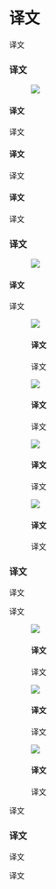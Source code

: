 <div class="article__intro">

[en]: <> (Introduction)
# 译文

[en]: <> (Material Design is a visual language that synthesizes the classic principles of good design with the innovation of technology and science.)
译文

</div><div class="article__body">

[en]: <> (Goals)
### 译文

<figure>

![]({assets_path}/introduction/index/intro-illo-intro.png)

</figure><div class="mdui-row-sm-3"><div class="mdui-col">

[en]: <> (Create)
#### 译文

[en]: <> (Create a visual language that synthesizes the classic principles of good design with the innovation and possibility of technology and science.)
译文

</div><div class="mdui-col">

[en]: <> (Unify)
#### 译文

[en]: <> (Develop a single underlying system that unifies the user experience across platforms, devices, and input methods.)
译文

</div><div class="mdui-col">

[en]: <> (Customize)
#### 译文

[en]: <> (Expand Material’s visual language and provide a flexible foundation for innovation and brand expression.)
译文

</div></div>

[en]: <> (Principles)
### 译文

<figure>

![]({assets_path}/introduction/index/intro-illo-metaphor.png)

</figure>

[en]: <> (Material is the metaphor)
#### 译文

[en]: <> (Material Design is inspired by the physical world and its textures, including how they reflect light and cast shadows. Material surfaces reimagine the mediums of paper and ink.)
译文

<div class="mdui-row-sm-2"><div class="mdui-col"><figure>

![]({assets_path}/introduction/index/intro-illo-bold.png)

<figcaption>

[en]: <> (Bold, graphic, intentional)
#### 译文

[en]: <> (Material Design is guided by print design methods — typography, grids, space, scale, color, and imagery — to create hierarchy, meaning, and focus that immerse viewers in the experience.)
译文

</figcaption></figure></div><div class="mdui-col"><figure>

![]({assets_path}/introduction/index/intro-illo-motion.png)

<figcaption>

[en]: <> (Motion provides meaning)
#### 译文

[en]: <> (Motion focuses attention and maintains continuity, through subtle feedback and coherent transitions. As elements appear on screen, they transform and reorganize the environment, with interactions generating new transformations.)
译文

</figcaption></figure></div></div><div class="mdui-row-sm-2"><div class="mdui-col"><figure>

![]({assets_path}/introduction/index/intro-illo-flexible.png)

<figcaption>

[en]: <> (Flexible foundation)
#### 译文

[en]: <> (The Material Design system is designed to enable brand expression. It’s integrated with a custom code base that allows the seamless implementation of components, plug-ins, and design elements.)
译文

</figcaption></figure></div><div class="mdui-col"><figure>

![]({assets_path}/introduction/index/intro-illo-cross-platform.png)

<figcaption>

[en]: <> (Cross-platform)
#### 译文

[en]: <> (Material Design maintains the same UI across platforms, using shared components across Android, iOS, Flutter, and the web.)
译文

</figcaption></figure></div></div>

[en]: <> (Getting around)
### 译文

[en]: <> (Our comprehensive guidance helps you make beautiful products, faster. Design and build with new tools for customizing Material and sharing work, find inspiration in the Material studies, and express your product’s unique identity with Material Theming.)
译文

[en]: <> (Find what you need by navigating across these three sections:)
译文

<div class="mdui-row-sm-3"><div class="mdui-col"><figure>

![]({assets_path}/introduction/index/intro-illo-system.png)

<figcaption>

[en]: <> (Material System)
#### 译文

[en]: <> (Our expanded and enhanced design system is unified with Material tools and components to improve workflow between design and development.)
译文

</figcaption></figure></div><div class="mdui-col"><figure>

![]({assets_path}/introduction/index/intro-illo-foundation.png)

<figcaption>

[en]: <> (Material Foundation)
#### 译文

[en]: <> (Design and strategize how to build your app using Material Design architecture, while learning the principles and theory that underpin Material Design.)
译文

</figcaption></figure></div><div class="mdui-col"><figure>

![]({assets_path}/introduction/index/intro-illo-guidance.png)

<figcaption>

[en]: <> (Material Guidelines)
#### 译文

[en]: <> (Customize and deploy a unique Material theme systematically across your product – from design to code.)
译文

</figcaption></figure></div></div>

[en]: <> (You can still view the [previous set of Material Guidelines]\(https://www.mdui.org/archive/guidelines/\).)
译文

[en]: <> (Updates)
### 译文

[en]: <> (Material is designed to evolve over time. Starting in May 2018, we’ll deliver on a monthly release cadence to increase the expressive capabilities of the Material Design system, bringing you even more Material Theming capability.)
译文

[en]: <> (Sign up to [receive release notifications by email]\(https://services.google.com/fb/forms/google-design-updates/\), and view the latest release notes and [release plan on GitHub]\(https://github.com/material-components/material-components/blob/develop/ROADMAP.md/\).)
译文

</div>
